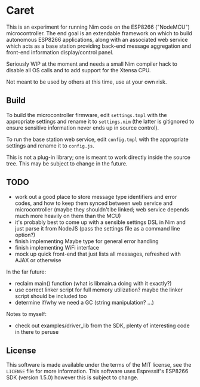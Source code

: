 Caret
=====

This is an experiment for running Nim code on the ESP8266 ("NodeMCU") microcontroller. The end goal is an extendable framework on which to build autonomous ESP8266 applications, along with an associated web service which acts as a base station providing back-end message aggregation and front-end information display/control panel.

Seriously WIP at the moment and needs a small Nim compiler hack to disable all OS calls and to add support for the Xtensa CPU.

Not meant to be used by others at this time, use at your own risk.

Build
-----

To build the microcontroller firmware, edit `settings.tmpl` with the appropriate settings and rename it to `settings.nim` (the latter is gitignored to ensure sensitive information never ends up in source control).

To run the base station web service, edit `config.tmpl` with the appropriate settings and rename it to `config.js`.

This is not a plug-in library; one is meant to work directly inside the source tree. This may be subject to change in the future.

TODO
----

 - work out a good place to store message type identifiers and error codes, and how to keep them synced between web service and microcontroller (maybe they shouldn't be linked; web service depends much more heavily on them than the MCU)
 - it's probably best to come up with a sensible settings DSL in Nim and just parse it from NodeJS (pass the settings file as a command line option?)
 - finish implementing Maybe type for general error handling
 - finish implementing WiFi interface
 - mock up quick front-end that just lists all messages, refreshed with AJAX or otherwise

In the far future:

 - reclaim main() function (what is libmain.a doing with it exactly?)
 - use correct linker script for full memory utilization? maybe the linker script should be included too
 - determine if/why we need a GC (string manipulation? ...)

Notes to myself:

 - check out examples/driver_lib from the SDK, plenty of interesting code in there to peruse

License
-------

This software is made available under the terms of the MIT license, see the `LICENSE` file for more information. This software uses Espressif's ESP8266 SDK (version 1.5.0) however this is subject to change.